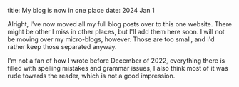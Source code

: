 title: My blog is now in one place
date: 2024 Jan 1

Alright, I've now moved all my full blog posts over to this one website. There might be other I miss in other places, but I'll add them here soon. I will not be moving over my micro-blogs, however. Those are too small, and I'd rather keep those separated anyway.

I'm not a fan of how I wrote before December of 2022, everything there is filled with spelling mistakes and grammar issues, I also think most of it was rude towards the reader, which is not a good impression.
